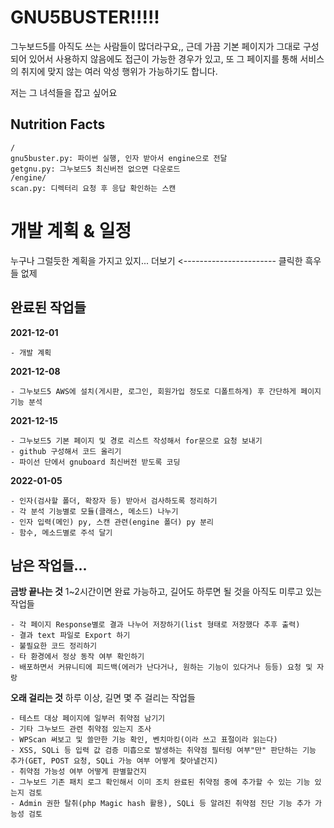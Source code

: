 # GNU5BUSTER!!!!!

그누보드5를 아직도 쓰는 사람들이 많더라구요,, 근데 가끔 기본 페이지가 그대로 구성되어 있어서 사용하지 않음에도 접근이 가능한 경우가 있고, 또 그 페이지를 통해 서비스의 취지에 맞지 않는 여러 악성 행위가 가능하기도 합니다. 

저는 그 녀석들을 잡고 싶어요

## Nutrition Facts
```
/
gnu5buster.py: 파이썬 실행, 인자 받아서 engine으로 전달
getgnu.py: 그누보드5 최신버전 없으면 다운로드
/engine/
scan.py: 디렉터리 요청 후 응답 확인하는 스캔
```

# 개발 계획 & 일정 
누구나 그럴듯한 계획을 가지고 있지... 더보기 <----------------------- 클릭한 흑우들 없제

## 완료된 작업들

**2021-12-01**
```
- 개발 계획
```

**2021-12-08**
```
- 그누보드5 AWS에 설치(게시판, 로그인, 회원가입 정도로 디폴트하게) 후 간단하게 페이지 기능 분석
```

**2021-12-15**
```
- 그누보드5 기본 페이지 및 경로 리스트 작성해서 for문으로 요청 보내기
- github 구성해서 코드 올리기
- 파이선 단에서 gnuboard 최신버전 받도록 코딩
```

**2022-01-05**
```
- 인자(검사할 폴더, 확장자 등) 받아서 검사하도록 정리하기
- 각 분석 기능별로 모듈(클래스, 메소드) 나누기
- 인자 입력(메인) py, 스캔 관련(engine 폴더) py 분리
- 함수, 메소드별로 주석 달기
```

## 남은 작업들...

**금방 끝나는 것**
1~2시간이면 완료 가능하고, 길어도 하루면 될 것을 아직도 미루고 있는 작업들
```
- 각 페이지 Response별로 결과 나누어 저장하기(list 형태로 저장했다 추후 출력)
- 결과 text 파일로 Export 하기
- 불필요한 코드 정리하기
- 타 환경에서 정상 동작 여부 확인하기
- 배포하면서 커뮤니티에 피드백(에러가 난다거나, 원하는 기능이 있다거나 등등) 요청 및 자랑
```

**오래 걸리는 것**
하루 이상, 길면 몇 주 걸리는 작업들

```
- 테스트 대상 페이지에 일부러 취약점 남기기
- 기타 그누보드 관련 취약점 있는지 조사
- WPScan 써보고 및 쓸만한 기능 확인, 벤치마킹(이라 쓰고 표절이라 읽는다)
- XSS, SQLi 등 입력 값 검증 미흡으로 발생하는 취약점 필터링 여부"만" 판단하는 기능 추가(GET, POST 요청, SQLi 가능 여부 어떻게 찾아낼건지)
- 취약점 가능성 여부 어떻게 판별할건지
- 그누보드 기존 패치 로그 확인해서 이미 조치 완료된 취약점 중에 추가할 수 있는 기능 있는지 검토
- Admin 권한 탈취(php Magic hash 활용), SQLi 등 알려진 취약점 진단 기능 추가 가능성 검토
```


